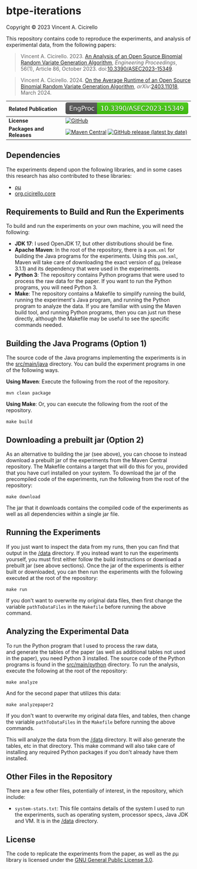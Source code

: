 # btpe-iterations

Copyright &copy; 2023 Vincent A. Cicirello

This repository contains code to reproduce the experiments, and analysis of 
experimental data, from the following papers:

> Vincent A. Cicirello. 2023. [An Analysis of an Open Source Binomial Random Variate Generation Algorithm](https://www.cicirello.org/publications/engproc-56-00086.pdf), *Engineering Proceedings*, 56(1), Article 86, October 2023. doi:[10.3390/ASEC2023-15349](https://doi.org/10.3390/ASEC2023-15349).

> Vincent A. Cicirello. 2024. [On the Average Runtime of an Open Source Binomial Random Variate Generation Algorithm](https://reports.cicirello.org/24/007/ALG-24-007.pdf), *arXiv*:[2403.11018](https://arxiv.org/abs/2403.11018), March 2024. 

| __Related Publication__ | [![doi:10.3390/ASEC2023-15349](doi.svg)](https://doi.org/10.3390/ASEC2023-15349) |
| :--- | :--- |
| __License__ | [![GitHub](https://img.shields.io/github/license/cicirello/cycle-mutation-experiments)](LICENSE) |
| __Packages and Releases__ | [![Maven Central](https://img.shields.io/maven-central/v/org.cicirello/btpe-iterations.svg?label=Maven%20Central)](https://central.sonatype.com/artifact/org.cicirello/btpe-iterations/) [![GitHub release (latest by date)](https://img.shields.io/github/v/release/cicirello/btpe-iterations?logo=GitHub)](https://github.com/cicirello/btpe-iterations/releases) |

## Dependencies

The experiments depend upon the following libraries, and in some cases this research has 
also contributed to these libraries:
* [&rho;&mu;](https://rho-mu.cicirello.org)
* [org.cicirello.core](https://core.cicirello.org)

## Requirements to Build and Run the Experiments

To build and run the experiments on your own machine, you will need the following:
* __JDK 17__: I used OpenJDK 17, but other distributions should be fine. 
* __Apache Maven__: In the root of the repository, there is a `pom.xml` 
  for building the Java programs for the experiments. Using this `pom.xml`, 
  Maven will take care of downloading the exact version of 
  [&rho;&mu;](https://rho-mu.cicirello.org) (release 3.1.1) and its dependency 
  that were used in the experiments. 
* __Python 3__: The repository contains Python programs that were used to 
  process the raw data for the paper. If you want to run the Python programs, 
  you will need Python 3. 
* __Make__: The repository contains a Makefile to simplify running the build, 
  running the experiment's Java program, and running the Python program to 
  analyze the data. If you are familiar with using the Maven build tool, 
  and running Python programs, then you can just run these directly, although 
  the Makefile may be useful to see the specific commands needed.

## Building the Java Programs (Option 1)

The source code of the Java programs implementing the experiments
is in the [src/main/java](src/main/java) directory.  You can build the experiment 
programs in one of the following ways.

__Using Maven__: Execute the following from the root of the
repository.

```shell
mvn clean package
```

__Using Make__: Or, you can execute the following from the root
of the repository.

```shell
make build
```

## Downloading a prebuilt jar (Option 2)

As an alternative to building the jar (see above), you can choose to instead
download a prebuilt jar of the experiments from the Maven Central repository.
The Makefile contains a target that will do this for you, provided that you have
curl installed on your system. To download the jar of the precompiled code of 
the experiments, run the following from the root of the repository:

```shell
make download
```

The jar that it downloads contains the compiled code of the experiments as well
as all dependencies within a single jar file.

## Running the Experiments

If you just want to inspect the data from my runs, then you can find that output
in the [/data](data) directory. If you instead want to run the experiments yourself,
you must first either follow the build instructions or download a prebuilt jar (see above
sections). Once the jar of the experiments is either built or downloaded, you can then run 
the experiments with the following executed at the root of the repository:

```shell
make run
```

If you don't want to overwrite my original data files, then first change the variable
`pathToDataFiles` in the `Makefile` before running the above command.

## Analyzing the Experimental Data

To run the Python program that I used to process the raw data,  
and generate the tables of the paper (as well as additional tables
not used in the paper), you need Python 3 installed. The source 
code of the Python programs is found in the [src/main/python](src/main/python) 
directory.  To run the analysis, execute the following at the root of the 
repository:

```shell
make analyze
```

And for the second paper that utilizes this data:

```shell
make analyzepaper2
```

If you don't want to overwrite my original data files, and tables, then change the 
variable `pathToDataFiles` in the `Makefile` before running the above commands.

This will analyze the data from the [/data](data) directory. It will also 
generate the tables, etc in that directory. This make command will also take
care of installing any required Python packages if you don't already have them
installed.

## Other Files in the Repository

There are a few other files, potentially of interest, in the repository,
which include:
* `system-stats.txt`: This file contains details of the system I 
  used to run the experiments, such as operating system, processor 
  specs, Java JDK and VM. It is in the [/data](data) directory.

## License

The code to replicate the experiments from the paper, as well as the
&rho;&mu; library is licensed under the [GNU General Public License 3.0](https://www.gnu.org/licenses/gpl-3.0.en.html).
